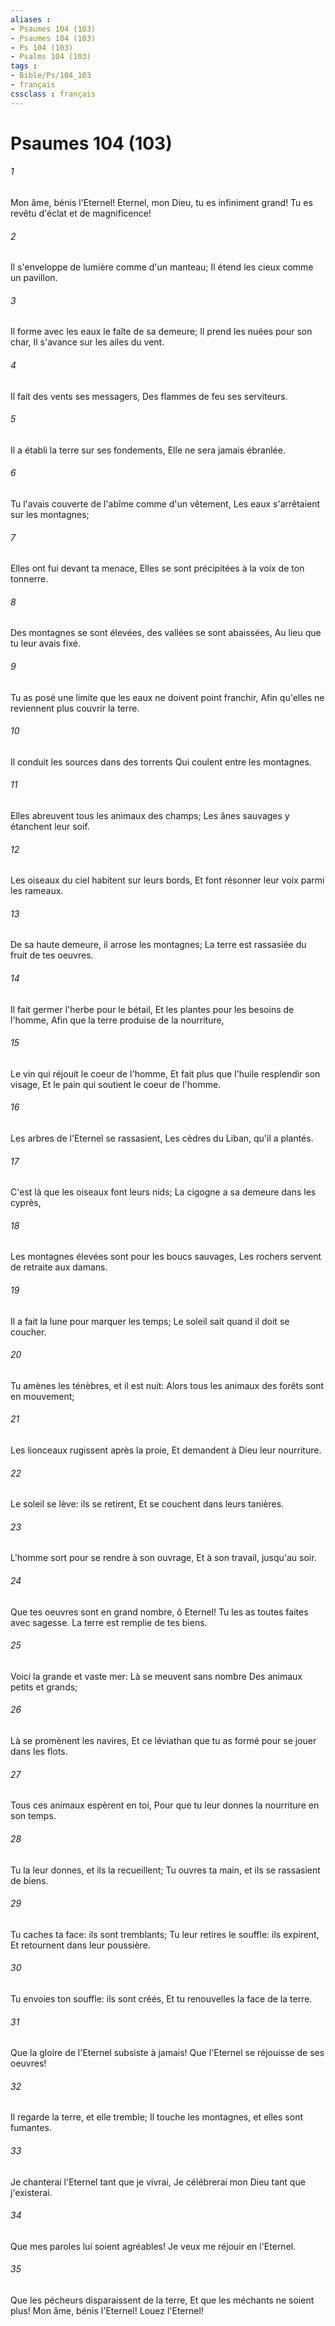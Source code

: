 ```yaml
---
aliases : 
- Psaumes 104 (103)
- Psaumes 104 (103)
- Ps 104 (103)
- Psalms 104 (103)
tags : 
- Bible/Ps/104_103
- français
cssclass : français
---
```


# Psaumes 104 (103)

###### 1
Mon âme, bénis l'Eternel! Eternel, mon Dieu, tu es infiniment grand! Tu es revêtu d'éclat et de magnificence!
###### 2
Il s'enveloppe de lumière comme d'un manteau; Il étend les cieux comme un pavillon.
###### 3
Il forme avec les eaux le faîte de sa demeure; Il prend les nuées pour son char, Il s'avance sur les ailes du vent.
###### 4
Il fait des vents ses messagers, Des flammes de feu ses serviteurs.
###### 5
Il a établi la terre sur ses fondements, Elle ne sera jamais ébranlée.
###### 6
Tu l'avais couverte de l'abîme comme d'un vêtement, Les eaux s'arrêtaient sur les montagnes;
###### 7
Elles ont fui devant ta menace, Elles se sont précipitées à la voix de ton tonnerre.
###### 8
Des montagnes se sont élevées, des vallées se sont abaissées, Au lieu que tu leur avais fixé.
###### 9
Tu as posé une limite que les eaux ne doivent point franchir, Afin qu'elles ne reviennent plus couvrir la terre.
###### 10
Il conduit les sources dans des torrents Qui coulent entre les montagnes.
###### 11
Elles abreuvent tous les animaux des champs; Les ânes sauvages y étanchent leur soif.
###### 12
Les oiseaux du ciel habitent sur leurs bords, Et font résonner leur voix parmi les rameaux.
###### 13
De sa haute demeure, il arrose les montagnes; La terre est rassasiée du fruit de tes oeuvres.
###### 14
Il fait germer l'herbe pour le bétail, Et les plantes pour les besoins de l'homme, Afin que la terre produise de la nourriture,
###### 15
Le vin qui réjouit le coeur de l'homme, Et fait plus que l'huile resplendir son visage, Et le pain qui soutient le coeur de l'homme.
###### 16
Les arbres de l'Eternel se rassasient, Les cèdres du Liban, qu'il a plantés.
###### 17
C'est là que les oiseaux font leurs nids; La cigogne a sa demeure dans les cyprès,
###### 18
Les montagnes élevées sont pour les boucs sauvages, Les rochers servent de retraite aux damans.
###### 19
Il a fait la lune pour marquer les temps; Le soleil sait quand il doit se coucher.
###### 20
Tu amènes les ténèbres, et il est nuit: Alors tous les animaux des forêts sont en mouvement;
###### 21
Les lionceaux rugissent après la proie, Et demandent à Dieu leur nourriture.
###### 22
Le soleil se lève: ils se retirent, Et se couchent dans leurs tanières.
###### 23
L'homme sort pour se rendre à son ouvrage, Et à son travail, jusqu'au soir.
###### 24
Que tes oeuvres sont en grand nombre, ô Eternel! Tu les as toutes faites avec sagesse. La terre est remplie de tes biens.
###### 25
Voici la grande et vaste mer: Là se meuvent sans nombre Des animaux petits et grands;
###### 26
Là se promènent les navires, Et ce léviathan que tu as formé pour se jouer dans les flots.
###### 27
Tous ces animaux espèrent en toi, Pour que tu leur donnes la nourriture en son temps.
###### 28
Tu la leur donnes, et ils la recueillent; Tu ouvres ta main, et ils se rassasient de biens.
###### 29
Tu caches ta face: ils sont tremblants; Tu leur retires le souffle: ils expirent, Et retournent dans leur poussière.
###### 30
Tu envoies ton souffle: ils sont créés, Et tu renouvelles la face de la terre.
###### 31
Que la gloire de l'Eternel subsiste à jamais! Que l'Eternel se réjouisse de ses oeuvres!
###### 32
Il regarde la terre, et elle tremble; Il touche les montagnes, et elles sont fumantes.
###### 33
Je chanterai l'Eternel tant que je vivrai, Je célébrerai mon Dieu tant que j'existerai.
###### 34
Que mes paroles lui soient agréables! Je veux me réjouir en l'Eternel.
###### 35
Que les pécheurs disparaissent de la terre, Et que les méchants ne soient plus! Mon âme, bénis l'Eternel! Louez l'Eternel!

